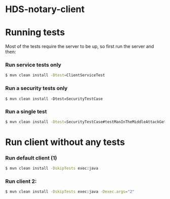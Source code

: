 # HDS-notary-client

# Running tests
Most of the tests require the server to be up, so first run the server and then:

### Run service tests only
```bash
$ mvn clean install -Dtest=ClientServiceTest
```

### Run a security tests only
```basj
$ mvn clean install -Dtest=SecurityTestCase
```

### Run a single test
```bash
$ mvn clean install -Dtest=SecurityTestCase#testManInTheMiddleAttackGetStateOfGood
```

# Run client without any tests

### Run default client (1)
```bash
$ mvn clean install -DskipTests exec:java
```

### Run client 2:
```bash
$ mvn clean install -DskipTests exec:java -Dexec.args="2"
```
